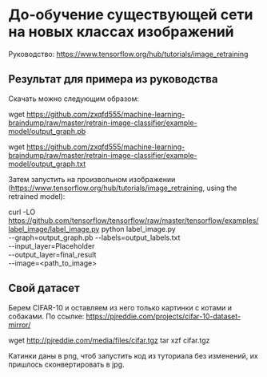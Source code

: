 # До-обучение существующей сети на новых классах изображений

Руководство: https://www.tensorflow.org/hub/tutorials/image_retraining

## Результат для примера из руководства

Скачать можно следующим образом:

  wget https://github.com/zxqfd555/machine-learning-braindump/raw/master/retrain-image-classifier/example-model/output_graph.pb

  wget https://github.com/zxqfd555/machine-learning-braindump/raw/master/retrain-image-classifier/example-model/output_graph.txt

Затем запустить на произвольном изображении (https://www.tensorflow.org/hub/tutorials/image_retraining, using the retrained model):

  curl -LO https://github.com/tensorflow/tensorflow/raw/master/tensorflow/examples/label_image/label_image.py
  python label_image.py \
  --graph=output_graph.pb --labels=output_labels.txt \
  --input_layer=Placeholder \
  --output_layer=final_result \
  --image=<path_to_image>

## Свой датасет

Берем CIFAR-10 и оставляем из него только картинки с котами и собаками. По ссылке: https://pjreddie.com/projects/cifar-10-dataset-mirror/

  wget http://pjreddie.com/media/files/cifar.tgz
  tar xzf cifar.tgz

Катинки даны в png, чтоб запустить код из туториала без изменений, их пришлось сконвертировать в jpg.


